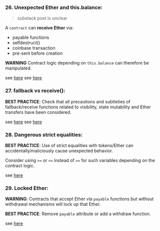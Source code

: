 ### 26. Unexpected Ether and this.balance:

> substack post is unclear

A `contract` can **receive Ether** via:
- payable functions
- selfdestruct()
- coinbase transaction
- pre-sent before creation

**WARNING** Contract logic depending on `this.balance` can therefore be manipulated.

see [here](https://github.com/sigp/solidity-security-blog#3-unexpected-ether-1)
see [here](https://swcregistry.io/docs/SWC-132)

### 27. fallback vs receive():

**BEST PRACTICE**: Check that all precautions and subtleties of fallback/receive functions related to visibility, state mutability and Ether transfers have been considered.  

see [here](https://docs.soliditylang.org/en/latest/contracts.html#fallback-function)
see [here](https://docs.soliditylang.org/en/latest/contracts.html#receive-ether-function)

### 28. Dangerous strict equalities:

**BEST PRACTICE**: Use of strict equalities with tokens/Ether can accidentally/maliciously cause unexpected behavior.

Consider using ``>=`` or `<=` instead of `==` for such variables depending on the contract logic.

see [here](https://github.com/crytic/slither/wiki/Detector-Documentation#dangerous-strict-equalities)

### 29. Locked Ether:

**WARNING**: Contracts that accept Ether via `payable` functions but without withdrawal mechanisms will lock up that Ether.

**BEST PRACTICE**: Remove `payable` attribute or add a withdraw function.

see [here](https://github.com/crytic/slither/wiki/Detector-Documentation#contracts-that-lock-ether)
